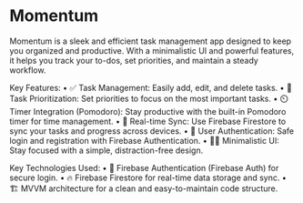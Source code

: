 # Momentum
Momentum is a sleek and efficient task management app designed to keep you organized and productive. With a minimalistic UI and powerful features, it helps you track your to-dos, set priorities, and maintain a steady workflow.

Key Features:
	•	✅ Task Management: Easily add, edit, and delete tasks.
	•	🎯 Task Prioritization: Set priorities to focus on the most important tasks.
	•	⏲️ Timer Integration (Pomodoro): Stay productive with the built-in Pomodoro timer for time management.
	•	🔄 Real-time Sync: Use Firebase Firestore to sync your tasks and progress across devices.
	•	🔐 User Authentication: Safe login and registration with Firebase Authentication.
	•	🧘‍♂️ Minimalistic UI: Stay focused with a simple, distraction-free design.

Key Technologies Used:
	•	🔑 Firebase Authentication (Firebase Auth) for secure login.
	•	🔥 Firebase Firestore for real-time data storage and sync.
	•	🏗️ MVVM architecture for a clean and easy-to-maintain code structure.
